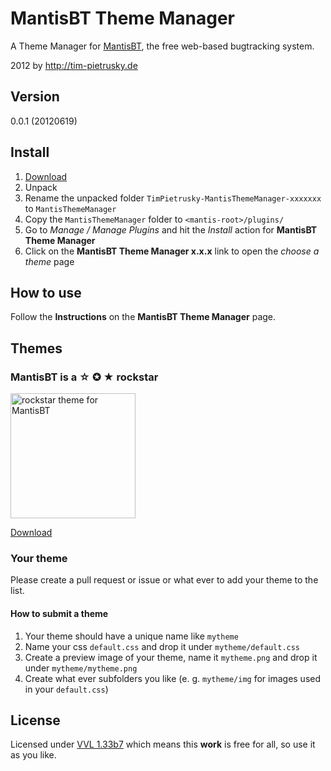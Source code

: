 # MantisBT Theme Manager

A Theme Manager for [MantisBT](http://www.mantisbt.org/), the free web-based bugtracking system.

2012 by http://tim-pietrusky.de

## Version

0.0.1 (20120619)

## Install

1. [Download](http://github.com/TimPietrusky/MantisThemeManager/zipball/master)
2. Unpack
3. Rename the unpacked folder `TimPietrusky-MantisThemeManager-xxxxxxx` to `MantisThemeManager`
4. Copy the `MantisThemeManager` folder to `<mantis-root>/plugins/`
5. Go to *Manage / Manage Plugins* and hit the *Install* action for **MantisBT Theme Manager**
6. Click on the **MantisBT Theme Manager x.x.x** link to open the *choose a theme* page

## How to use

Follow the **Instructions** on the **MantisBT Theme Manager** page.

## Themes

### MantisBT is a ☆ ✪ ★ rockstar

<img src="http://github.com/TimPietrusky/mantisbt-is-a-rockstar/raw/master/rockstar/rockstar.png" height="200" alt="rockstar theme for MantisBT">

[Download](http://github.com/TimPietrusky/MantisThemeManager/zipball/master)


### Your theme

Please create a pull request or issue or what ever to add your theme to the list.

#### How to submit a theme

1. Your theme should have a unique name like `mytheme`
2. Name your css `default.css` and drop it under `mytheme/default.css`
3. Create a preview image of your theme, name it `mytheme.png` and drop it under `mytheme/mytheme.png`
4. Create what ever subfolders you like (e. g. `mytheme/img` for images used in your `default.css`)


## License

Licensed under [VVL 1.33b7](http://tim-pietrusky.de/license) which means this **work** is free for all, so use it as you like.